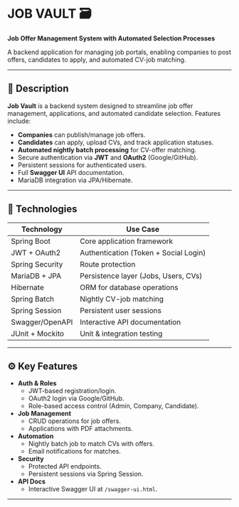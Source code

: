 # JOB VAULT 🗃️  
**Job Offer Management System with Automated Selection Processes**  

A backend application for managing job portals, enabling companies to post offers, candidates to apply, and automated CV-job matching.  

---

## 🎯 Description  
**Job Vault** is a backend system designed to streamline job offer management, applications, and automated candidate selection. Features include:  
- **Companies** can publish/manage job offers.  
- **Candidates** can apply, upload CVs, and track application statuses.  
- **Automated nightly batch processing** for CV-offer matching.  
- Secure authentication via **JWT** and **OAuth2** (Google/GitHub).  
- Persistent sessions for authenticated users.  
- Full **Swagger UI** API documentation.  
- MariaDB integration via JPA/Hibernate.  

---

## 🧩 Technologies  
| Technology           | Use Case                              |  
|----------------------|---------------------------------------|  
| Spring Boot          | Core application framework            |  
| JWT + OAuth2         | Authentication (Token + Social Login) |  
| Spring Security      | Route protection                      |  
| MariaDB + JPA        | Persistence layer (Jobs, Users, CVs)  |  
| Hibernate            | ORM for database operations           |  
| Spring Batch         | Nightly CV-job matching               |  
| Spring Session       | Persistent user sessions              |  
| Swagger/OpenAPI      | Interactive API documentation         |  
| JUnit + Mockito      | Unit & integration testing            |  

---

## ⚙️ Key Features  
- **Auth & Roles**  
  - JWT-based registration/login.  
  - OAuth2 login via Google/GitHub.  
  - Role-based access control (Admin, Company, Candidate).  
- **Job Management**  
  - CRUD operations for job offers.  
  - Applications with PDF attachments.  
- **Automation**  
  - Nightly batch job to match CVs with offers.  
  - Email notifications for matches.  
- **Security**  
  - Protected API endpoints.  
  - Persistent sessions via Spring Session.  
- **API Docs**  
  - Interactive Swagger UI at `/swagger-ui.html`.  

---
